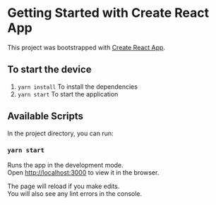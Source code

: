 # Getting Started with Create React App

This project was bootstrapped with [Create React App](https://github.com/facebook/create-react-app).

## To start the device
1. `yarn install` To install the dependencies
2. `yarn start` To start the application

## Available Scripts

In the project directory, you can run:

### `yarn start`

Runs the app in the development mode.\
Open [http://localhost:3000](http://localhost:3000) to view it in the browser.

The page will reload if you make edits.\
You will also see any lint errors in the console.

